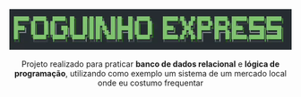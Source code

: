 <div align=center>
 <img src="https://github.com/diegoreiss/foguinho-express/blob/main/images/fogexh1.webp">
</div>
<div align=center>
 <p>
 Projeto realizado para praticar <b>banco de dados relacional</b> e <b>lógica de programação</b>, utilizando como exemplo um sistema de um mercado local onde eu costumo frequentar<br>
 </p>
<div>

